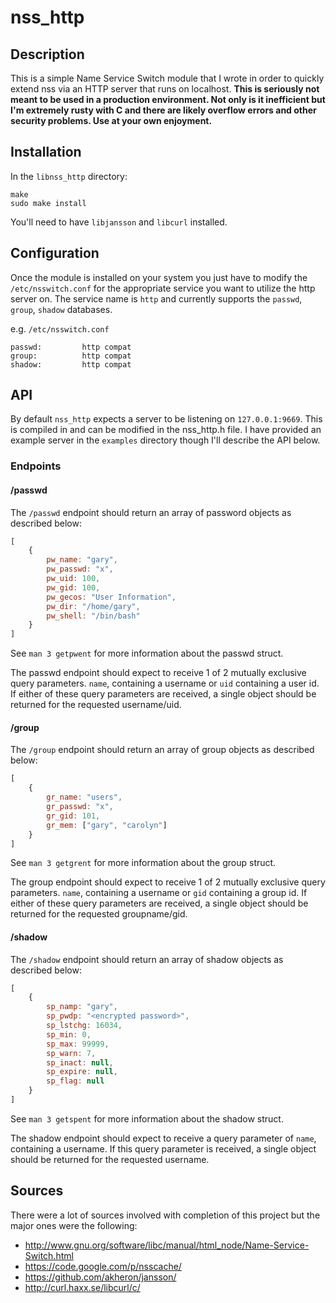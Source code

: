 # nss\_http

## Description

This is a simple Name Service Switch module that I wrote in order to quickly
extend nss via an HTTP server that runs on localhost. __This is seriously not
meant to be used in a production environment. Not only is it inefficient but
I'm extremely rusty with C and there are likely overflow errors and other
security problems. Use at your own enjoyment.__

## Installation

In the `libnss_http` directory:
```
make
sudo make install
```

You'll need to have `libjansson` and `libcurl` installed.

## Configuration

Once the module is installed on your system you just have to modify the
`/etc/nsswitch.conf` for the appropriate service you want to utilize the 
http server on. The service name is `http` and currently supports the `passwd`, `group`,
`shadow` databases.

e.g. `/etc/nsswitch.conf`
```
passwd:         http compat
group:          http compat
shadow:         http compat
```

## API

By default `nss_http` expects a server to be listening on `127.0.0.1:9669`. This is compiled in
and can be modified in the nss_http.h file. I have provided an example server in the `examples`
directory though I'll describe the API below.

### Endpoints

#### /passwd

The `/passwd` endpoint should return an array of password objects as described below:

```javascript
[
    {
        pw_name: "gary",
        pw_passwd: "x",
        pw_uid: 100,
        pw_gid: 100,
        pw_gecos: "User Information",
        pw_dir: "/home/gary",
        pw_shell: "/bin/bash"
    }
]
```

See `man 3 getpwent` for more information about the passwd struct.

The passwd endpoint should expect to receive 1 of 2 mutually exclusive query parameters. `name`,
containing a username or `uid` containing a user id. If either of these query parameters are
received, a single object should be returned for the requested username/uid.


#### /group

The `/group` endpoint should return an array of group objects as described below:

```javascript
[
    {
        gr_name: "users",
        gr_passwd: "x",
        gr_gid: 101,
        gr_mem: ["gary", "carolyn"]
    }
]
```

See `man 3 getgrent` for more information about the group struct.

The group endpoint should expect to receive 1 of 2 mutually exclusive query parameters. `name`,
containing a username or `gid` containing a group id. If either of these query parameters are
received, a single object should be returned for the requested groupname/gid.

#### /shadow

The `/shadow` endpoint should return an array of shadow objects as described below:

```javascript
[
    {
        sp_namp: "gary",
        sp_pwdp: "<encrypted password>",
        sp_lstchg: 16034,
        sp_min: 0,
        sp_max: 99999,
        sp_warn: 7,
        sp_inact: null,
        sp_expire: null,
        sp_flag: null
    }
]
```

See `man 3 getspent` for more information about the shadow struct.

The shadow endpoint should expect to receive a query parameter of `name`,
containing a username. If this query parameter is received, a single object
 should be returned for the requested username.

## Sources

There were a lot of sources involved with completion of this project but the major
ones were the following:

 * http://www.gnu.org/software/libc/manual/html_node/Name-Service-Switch.html
 * https://code.google.com/p/nsscache/
 * https://github.com/akheron/jansson/
 * http://curl.haxx.se/libcurl/c/
